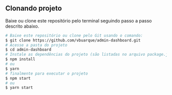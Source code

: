 ## Clonando projeto

Baixe ou clone este repositório pelo terminal seguindo passo a passo descrito abaixo.

```bash
# Baixe este repositório ou clone pelo Git usando o comando:
$ git clone https://github.com/vbuarque/admin-dashboard.git
# Acesse a pasta do projeto
$ cd admin-dashboard
# Instale as dependências do projeto (são listadas no arquivo package.json)
$ npm install
# ou
$ yarn
# finalmente para executar o projeto
$ npm start
# ou
$ yarn start
```